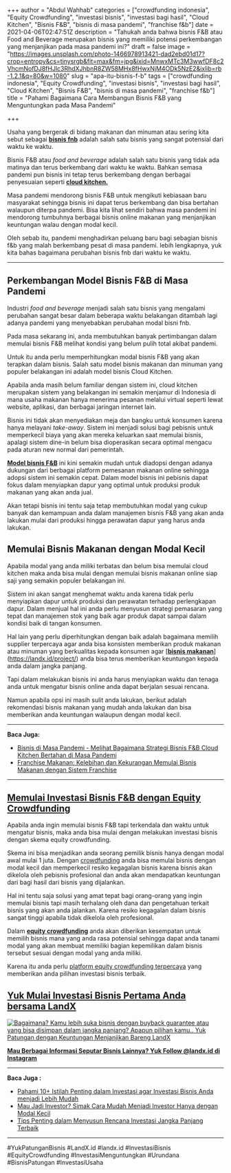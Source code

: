 +++
author = "Abdul Wahhab"
categories = ["crowdfunding indonesia", "Equity Crowdfunding", "investasi bisnis", "investasi bagi hasil", "Cloud Kitchen", "Bisnis F&B", "bisnis di masa pandemi", "franchise f&b"]
date = 2021-04-06T02:47:51Z
description = "Tahukah anda bahwa bisnis F&B atau Food and Beverage merupakan bisnis yang memiliki potensi perkembangan yang menjanjikan pada masa pandemi ini?"
draft = false
image = "https://images.unsplash.com/photo-1466978913421-dad2ebd01d17?crop=entropy&cs=tinysrgb&fit=max&fm=jpg&ixid=MnwxMTc3M3wwfDF8c2VhcmNofDJ8fHJlc3RhdXJhbnR8ZW58MHx8fHwxNjM4ODk5NzE2&ixlib=rb-1.2.1&q=80&w=1080"
slug = "apa-itu-bisnis-f-b"
tags = ["crowdfunding indonesia", "Equity Crowdfunding", "investasi bisnis", "investasi bagi hasil", "Cloud Kitchen", "Bisnis F&B", "bisnis di masa pandemi", "franchise f&b"]
title = "Pahami Bagaimana Cara Membangun Bisnis F&B yang Menguntungkan pada Masa Pandemi"

+++


Usaha yang bergerak di bidang makanan dan minuman atau sering kita sebut sebagai [**bisnis fnb**](https://landx.id/blog/bisnis-cloud-kitchen-di-masa-pandemi/) adalah salah satu bisnis yang sangat potensial dari waktu ke waktu.

Bisnis F&B atau _food and beverage_ adalah salah satu bisnis yang tidak ada matinya dan terus berkembang dari waktu ke waktu. Bahkan semasa pandemi pun bisnis ini tetap terus berkembang dengan berbagai penyesuaian seperti **[cloud kitchen.](https://landx.id/blog/bisnis-cloud-kitchen-di-masa-pandemi/)**

Masa pandemi mendorong bisnis F&B untuk mengikuti kebiasaan baru masyarakat sehingga bisnis ini dapat terus berkembang dan bisa bertahan walaupun diterpa pandemi. Bisa kita lihat sendiri bahwa masa pandemi ini mendorong tumbuhnya berbagai bisnis online makanan yang menjanjikan keuntungan walau dengan modal kecil.

Oleh sebab itu, pandemi menghadirkan peluang baru bagi sebagian bisnis f&b yang malah berkembang pesat di masa pandemi. lebih lengkapnya, yuk kita bahas bagaimana perubahan bisnis fnb dari waktu ke waktu.

---

## Perkembangan Model Bisnis F&B di Masa Pandemi

Industri _food and beverage_ menjadi salah satu bisnis yang mengalami perubahan sangat besar dalam beberapa waktu belakangan ditambah lagi adanya pandemi yang menyebabkan perubahan modal bisni fnb.

Pada masa sekarang ini, anda membutuhkan banyak pertimbangan dalam memulai bisnis F&B melihat kondisi yang belum pulih total akibat pandemi.

Untuk itu anda perlu memperhitungkan modal bisnis F&B yang akan terapkan dalam bisnis. Salah satu model bisnis makanan dan minuman yang populer belakangan ini adalah model bisnis Cloud Kitchen.

Apabila anda masih belum familiar dengan sistem ini, cloud kitchen merupakan sistem yang belakangan ini semakin menjamur di Indonesia di mana usaha makanan hanya menerima pesanan melalui virtual seperti lewat website, aplikasi, dan berbagai jaringan internet lain.

Bisnis ini tidak akan menyediakan meja dan bangku untuk konsumen karena hanya melayani _take-away_. Sistem ini menjadi solusi bagi pebisnis untuk memperkecil biaya yang akan mereka keluarkan saat memulai bisnis, apalagi sistem dine-in belum bisa dioperasikan secara optimal mengacu pada aturan new normal dari pemerintah.

[**Model bisnis F&B**](https://landx.id/project/) ini kini semakin mudah untuk diadopsi dengan adanya dukungan dari berbagai platform pemesanan makanan online sehingga adopsi sistem ini semakin cepat. Dalam model bisnis ini pebisnis dapat fokus dalam menyiapkan dapur yang optimal untuk produksi produk makanan yang akan anda jual.

Akan tetapi bisnis ini tentu saja tetap membutuhkan modal yang cukup banyak dan kemampuan anda dalam manajemen bisnis F&B yang akan anda lakukan mulai dari produksi hingga perawatan dapur yang harus anda lakukan.

## Memulai Bisnis Makanan dengan Modal Kecil

Apabila modal yang anda miliki terbatas dan belum bisa memulai cloud kitchen maka anda bisa mulai dengan memulai bisnis makanan online siap saji yang semakin populer belakangan ini.

Sistem ini akan sangat menghemat waktu anda karena tidak perlu menyiapkan dapur untuk produksi dan perawatan terhadap perlengkapan dapur. Dalam menjual hal ini anda perlu menyusun strategi pemasaran yang tepat dan manajemen stok yang baik agar produk dapat sampai dalam kondisi baik di tangan konsumen.

Hal lain yang perlu diperhitungkan dengan baik adalah bagaimana memilih supplier terpercaya agar anda bisa konsisten memberikan produk makanan atau minuman yang berkualitas kepada konsumen agar [[**bisnis makanan**](https://landx.id/project/)](https://landx.id/project/) anda bisa terus memberikan keuntungan kepada anda dalam jangka panjang.

Tapi dalam melakukan bisnis ini anda harus menyiapkan waktu dan tenaga anda untuk mengatur bisnis online anda dapat berjalan sesuai rencana.

Namun apabila opsi ini masih sulit anda lakukan, berikut adalah rekomendasi bisnis makanan yang mudah anda lakukan dan bisa memberikan anda keuntungan walaupun dengan modal kecil.

---

**Baca Juga:**

* [Bisnis di Masa Pandemi - Melihat Bagaimana Strategi Bisnis F&B Cloud Kitchen Bertahan di Masa Pandemi](https://landx.id/blog/bisnis-cloud-kitchen-di-masa-pandemi/)
* [Franchise Makanan: Kelebihan dan Kekurangan Memulai Bisnis Makanan dengan Sistem Franchise](https://landx.id/blog/memulai-bisnis-franchise-makanan/)

---

## [Memulai Investasi Bisnis F&B dengan Equity Crowdfunding](https://landx.id/project/)

Apabila anda ingin memulai bisnis F&B tapi terkendala dan waktu untuk mengatur bisnis, maka anda bisa mulai dengan melakukan investasi bisnis dengan skema equity crowdfunding.

Skema ini bisa menjadikan anda seorang pemilik bisnis hanya dengan modal awal mulai 1 juta. Dengan [crowdfunding](https://landx.id/) anda bisa memulai bisnis dengan modal kecil dan memperkecil resiko kegagalan bisnis karena bisnis akan dikelola oleh pebisnis profesional dan anda akan mendapatkan keuntungan dari bagi hasil dari bisnis yang dijalankan.

Hal ini tentu saja solusi yang amat tepat bagi orang-orang yang ingin memulai bisnis tapi masih terhalang oleh dana dan pengetahuan terkait bisnis yang akan anda jalankan. Karena resiko kegagalan dalam bisnis sangat tinggi apabila tidak dikelola oleh profesional.

Dalam [**equity crowdfunding**](https://landx.id/) anda akan diberikan kesempatan untuk memilih bisnis mana yang anda rasa potensial sehingga dapat anda tanami modal yang akan membuat memiliki bagian kepemilikan dalam bisnis tersebut sesuai dengan modal yang anda miliki.

Karena itu anda perlu [platform equity crowdfunding terpercaya](https://landx.id/) yang memberikan anda pilihan investasi bisnis terbaik.

## [Yuk Mulai Investasi Bisnis Pertama Anda bersama LandX](https://landx.id/)

[![Bagaimana? Kamu lebih suka bisnis dengan buyback guarantee atau yang bisa disimpan dalam jangka panjang? Apapun pilihan kamu.. Yuk Patungan  dengan Keuntungan Menjanjikan Bareng LandX](https://accountgram-production.sfo2.cdn.digitaloceanspaces.com/landx_ghost/2021/10/Equity-Crowdfunding-di-Indonesia-1--3.png)](https://landx.id/project/#/ximi)

[**Mau Berbagai Informasi Seputar Bisnis Lainnya? Yuk Follow @landx.id di Instagram**](https://www.instagram.com/landx.id/?utm_medium=copy_link)

---

**Baca Juga :**

* [Pahami 10+ Istilah Penting dalam Investasi agar Investasi Bisnis Anda menjadi Lebih Mudah](https://landx.id/blog/pahami-10-istilah-penting-dalam-investasi-agar-investasi-bisnis-anda-menjadi-lebih-mudah/)
* [Mau Jadi Investor? Simak Cara Mudah Menjadi Investor Hanya dengan Modal Kecil](https://landx.id/blog/cara-menjadi-investor/)
* [Tips Penting dalam Menyusun Rencana Investasi Jangka Panjang Terbaik](https://landx.id/blog/investasi-jangka-panjang-adalah/)

---

#YukPatunganBisnis	#LandX.id	#landx.id	#InvestasiBisnis	#EquityCrowdfunding	#InvestasiMenguntungkan	#Urundana	#BisnisPatungan	#InvestasiUsaha

